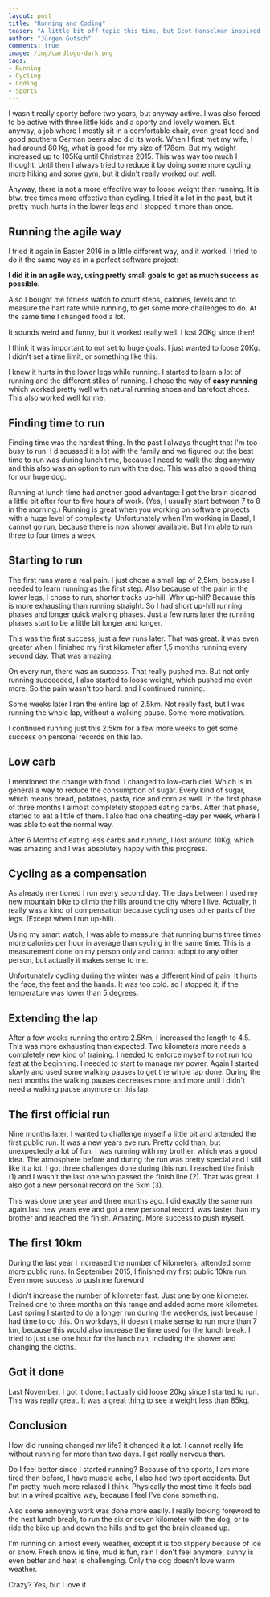 ```yaml
---
layout: post
title: "Running and Coding"
teaser: "A little bit off-topic this time, but Scot Hanselman inspired me to write about everything, with his talk on Sunday before the MVP Global Summit 2018 starts. This post is about running and how it changes my live a little bit in a positive way."
author: "Jürgen Gutsch"
comments: true
image: /img/cardlogo-dark.png
tags: 
- Running
- Cycling
- Coding
- Sports
---
```


I wasn't really sporty before two years, but anyway active. I was also forced to be active with three little kids and a sporty and lovely women. But anyway, a job where I mostly sit in a comfortable chair, even great food and good southern German beers also did its work. When I first met my wife, I had around 80 Kg, what is good for my size of 178cm. But my weight increased up to 105Kg until Christmas 2015. This was way too much I thought. Until then I always tried to reduce it by doing some more cycling, more hiking and some gym, but it didn't really worked out well. 

Anyway, there is not a more effective way to loose weight than running. It is btw. tree times more effective than cycling. I tried it a lot in the past, but it pretty much hurts in the lower legs and I stopped it more than once. 

## Running the agile way

I tried it again in Easter 2016 in a little different way, and it worked. I tried to do it the same way as in a perfect software project:

**I did it in an agile way, using pretty small goals to get as much success as possible.**

Also I bought me fitness watch to count steps, calories, levels and to measure the hart rate while running, to get some more challenges to do. At the same time I changed food a lot. 

It sounds weird and funny, but it worked really well. I lost 20Kg since then!

I think it was important to not set to huge goals. I just wanted to loose 20Kg. I didn't set a time limit, or something like this. 

I knew it hurts in the lower legs while running. I started to learn a lot of running and the different stiles of running. I chose the way of **easy running** which worked pretty well with natural running shoes and barefoot shoes. This also worked well for me. 

## Finding time to run

Finding time was the hardest thing. In the past I always thought that I'm too busy to run. I discussed it a lot with the family and we figured out the best time to run was during lunch time, because I need to walk the dog anyway and this also was an option to run with the dog. This was also a good thing for our huge dog.

Running at lunch time had another good advantage: I get the brain cleaned a little bit after four to five hours of work. (Yes, I usually start between 7 to 8 in the morning.) Running is great when you working on software projects with a huge level of complexity. Unfortunately when I'm working in Basel, I cannot go run, because there is now shower available. But I'm able to run three to four times a week.

## Starting to run

The first runs ware a real pain. I just chose a small lap of 2,5km, because I needed to learn running as the first step. Also because of the pain in the lower legs, I chose to run, shorter tracks up-hill. Why up-hill? Because this is more exhausting than running straight. So I had short up-hill running phases and longer quick walking phases. Just a few runs later the running phases start to be a little bit longer and longer.

This was the first success, just a few runs later. That was great. it was even greater when I finished my first kilometer after 1,5 months running every second day. That was amazing. 

On every run, there was an success. That really pushed me. But not only running succeeded, I also started to loose weight, which pushed me even more. So the pain wasn't too hard. and I continued running.

Some weeks later I ran the entire lap of 2.5km. Not really fast, but I was running the whole lap, without a walking pause. Some more motivation.

I continued running just this 2.5km for a few more weeks to get some success on personal records on this lap.

## Low carb

I mentioned the change with food. I changed to low-carb diet. Which is in general a way to reduce the consumption of sugar. Every kind of sugar, which means bread, potatoes, pasta, rice and corn as well. In the first phase of three months I almost completely stopped eating carbs. After that phase, started to eat a little of them. I also had one cheating-day per week, where I was able to eat the normal way.

After 6 Months of eating less carbs and running, I lost around 10Kg, which was amazing and I was absolutely happy with this progress. 

## Cycling as a compensation

As already mentioned I run every second day. The days between I used my new mountain bike to climb the hills around the city where I live. Actually, it really was a kind of compensation because cycling uses other parts of the legs. (Except when I run up-hill). 

Using my smart watch, I was able to measure that running burns three times more calories per hour in average than cycling in the same time. This is a measurement done on my person only and cannot adopt to any other person, but actually it makes sense to me.

Unfortunately cycling during the winter was a different kind of pain. It hurts the face, the feet and the hands. It was too cold. so I stopped it, if the temperature was lower than 5 degrees.

## Extending the lap

After a few weeks running the entire 2.5Km, I increased the length to 4.5. This was more exhausting than expected. Two kilometers more needs a completely new kind of training. I needed to enforce myself to not run too fast at the beginning. I needed to start to manage my power. Again I started slowly and used some walking pauses to get the whole lap done. During the next months the walking pauses decreases more and more until I didn't need a walking pause anymore on this lap.

## The first official run

Nine months later, I wanted to challenge myself a little bit and attended the first public run. It was a new years eve run. Pretty cold than, but unexpectedly a lot of fun. I was running with my brother, which was a good idea. The atmosphere before and during the run was pretty special and I still like it a lot. I got three challenges done during this run. I reached the finish (1) and I wasn't the last one who passed the finish line (2). That was great. I also got a new personal record on the 5km (3).

This was done one year and three months ago. I did exactly the same run again last new years eve and got a new personal record, was faster than my brother and reached the finish. Amazing. More success to push myself.

## The first 10km

During the last year I increased the number of kilometers, attended some more public runs. In September 2015, I finished my first public 10km run. Even more success to push me foreword.

I didn't increase the number of kilometer fast. Just one by one kilometer. Trained one to three months on this range and added some more kilometer. Last spring I started to do a longer run during the weekends, just because I had time to do this. On workdays, it doesn't make sense to run more than 7 km, because this would also increase the time used for the lunch break. I tried to just use one hour for the lunch run, including the shower and changing the cloths.

## Got it done

Last November, I got it done: I actually did loose 20kg since I started to run. This was really great. It was a great thing to see a weight less than 85kg.

## Conclusion

How did running changed my life? it changed it a lot. I cannot really life without running for more than two days. I get really nervous than. 

Do I feel better since I started running? Because of the sports, I am more tired than before, I have muscle ache, I also had two sport accidents. But I'm pretty much more relaxed I think. Physically the most time it feels bad, but in a wired positive way, because I feel I've done something. 

Also some annoying work was done more easily. I really looking foreword to the next lunch break, to run the six or seven kilometer with the dog, or to ride the bike up and down the hills and to get the brain cleaned up. 

I'm running on almost every weather, except it is too slippery because of ice or snow. Fresh snow is fine, mud is fun, rain I don't feel anymore, sunny is even better and heat is challenging. Only the dog doesn't love warm weather. 

Crazy? Yes, but I love it.